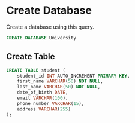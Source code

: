# Create Database

Create a database using this query.

```sql
CREATE DATABASE University
```

## Create Table

```sql
CREATE TABLE student (
    student_id INT AUTO_INCREMENT PRIMARY KEY,
    first_name VARCHAR(50) NOT NULL,
    last_name VARCHAR(50) NOT NULL,
    date_of_birth DATE,
    email VARCHAR(100),
    phone_number VARCHAR(15),
    address VARCHAR(255)
);
```
